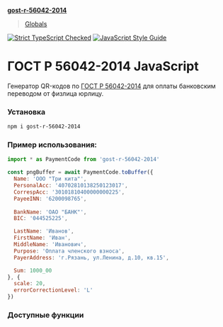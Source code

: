 **[gost-r-56042-2014](README.md)**

> [Globals](globals.md)

[![Strict TypeScript Checked](https://badgen.net/badge/TS/Strict "Strict TypeScript Checked")](https://www.typescriptlang.org)
[![JavaScript Style Guide](https://img.shields.io/badge/code_style-standard-brightgreen.svg)](https://standardjs.com)

# ГОСТ Р 56042-2014 JavaScript

Генератор QR-кодов по [ГОСТ Р 56042-2014](http://docs.cntd.ru/document/1200110981) для оплаты банковским переводом от физлица юрлицу.

### Установка

```bash
npm i gost-r-56042-2014
```

### Пример использования:

```js
import * as PaymentCode from 'gost-r-56042-2014'

const pngBuffer = await PaymentCode.toBuffer({
  Name: 'ООО "Три кита"',
  PersonalAcc: '40702810138250123017',
  CorrespAcc: '30101810400000000225',
  PayeeINN: '6200098765',
  
  BankName: 'ОАО "БАНК"',
  BIC: '044525225',

  LastName: 'Иванов',
  FirstName: 'Иван',
  MiddleName: 'Иванович',
  Purpose: 'Оплата членского взноса',
  PayerAddress: 'г.Рязань, ул.Ленина, д.10, кв.15',

  Sum: 1000_00
}, {
  scale: 20,
  errorCorrectionLevel: 'L'
})
```

### Доступные функции
